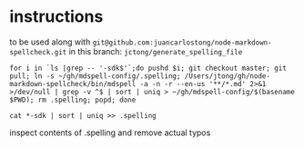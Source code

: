 # instructions

to be used along with `git@github.com:juancarlostong/node-markdown-spellcheck.git` in this branch: `jctong/generate_spelling_file`

```
for i in `ls |grep -- '-sdk$'`;do pushd $i; git checkout master; git pull; ln -s ~/gh/mdspell-config/.spelling; /Users/jtong/gh/node-markdown-spellcheck/bin/mdspell -a -n -r --en-us '**/*.md' 2>&1 >/dev/null | grep -v ^$ | sort | uniq > ~/gh/mdspell-config/$(basename $PWD); rm .spelling; popd; done

cat *-sdk | sort | uniq >> .spelling
```


inspect contents of .spelling and remove actual typos
